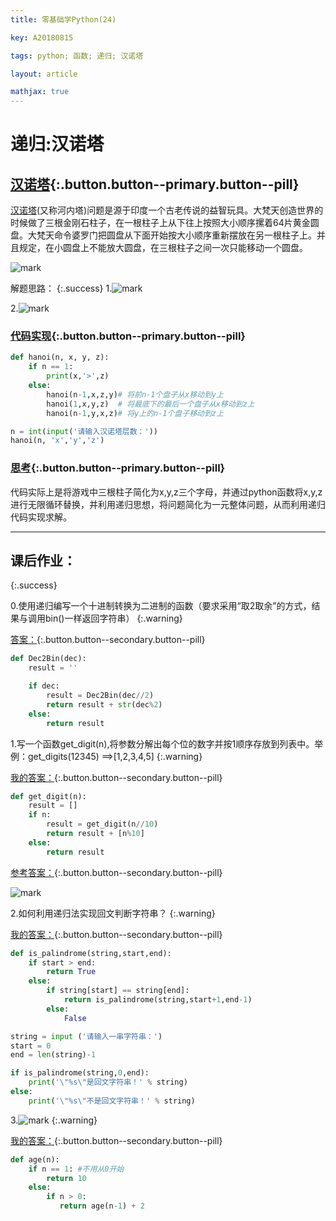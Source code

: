 ```yaml
---
title: 零基础学Python(24)

key: A20180815

tags: python; 函数; 递归; 汉诺塔

layout: article

mathjax: true
---
```


# 递归:汉诺塔

<!--more-->

## [汉诺塔](#){:.button.button--primary.button--pill}

[汉诺塔](https://baike.baidu.com/item/%E6%B1%89%E8%AF%BA%E5%A1%94/3468295?fr=aladdin)(又称河内塔)问题是源于印度一个古老传说的益智玩具。大梵天创造世界的时候做了三根金刚石柱子，在一根柱子上从下往上按照大小顺序摞着64片黄金圆盘。大梵天命令婆罗门把圆盘从下面开始按大小顺序重新摆放在另一根柱子上。并且规定，在小圆盘上不能放大圆盘，在三根柱子之间一次只能移动一个圆盘。  

![mark](http://pdg2co4cr.bkt.clouddn.com/blog/180815/I5gGF3KkJ8.png?imageslim)

解题思路：
{:.success}
1.![mark](http://pdg2co4cr.bkt.clouddn.com/blog/180815/g9LA9f1KAJ.png?imageslim)

2.![mark](http://pdg2co4cr.bkt.clouddn.com/blog/180815/42aheFelhi.png?imageslim)

### [代码实现](#){:.button.button--primary.button--pill}

``` python
def hanoi(n, x, y, z):
    if n == 1:
        print(x,'>',z)
    else:
        hanoi(n-1,x,z,y)# 将前n-1个盘子从x移动到y上
        hanoi(1,x,y,z)  # 将最底下的最后一个盘子从x移动到z上
        hanoi(n-1,y,x,z)# 将y上的n-1个盘子移动到z上

n = int(input('请输入汉诺塔层数：'))
hanoi(n, 'x','y','z')

```

### [思考](#){:.button.button--primary.button--pill}

代码实际上是将游戏中三根柱子简化为x,y,z三个字母，并通过python函数将x,y,z进行无限循环替换，并利用递归思想，将问题简化为一元整体问题，从而利用递归代码实现求解。

------

## 课后作业：

{:.success}

0.使用递归编写一个十进制转换为二进制的函数（要求采用“取2取余”的方式，结果与调用bin()一样返回字符串）
{:.warning}

[答案：](#){:.button.button--secondary.button--pill}

```python
def Dec2Bin(dec):
    result = ''

    if dec:
        result = Dec2Bin(dec//2)
        return result + str(dec%2)
    else:
        return result

```

1.写一个函数get_digit(n),将参数分解出每个位的数字并按1顺序存放到列表中。举例：get_digits(12345) ==>[1,2,3,4,5]
{:.warning}

 [我的答案：](#){:.button.button--secondary.button--pill}

```python
def get_digit(n):
    result = []
    if n:
        result = get_digit(n//10)
        return result + [n%10]
    else:
        return result
```

[参考答案：](#){:.button.button--secondary.button--pill}

![mark](http://pdg2co4cr.bkt.clouddn.com/blog/180823/C1CHcdJcaA.png?imageslim)

2.如何利用递归法实现回文判断字符串？
{:.warning}

[我的答案：](#){:.button.button--secondary.button--pill}
```python
def is_palindrome(string,start,end):
    if start > end:
        return True
    else:
        if string[start] == string[end]:
            return is_palindrome(string,start+1,end-1)
        else:
            False

string = input ('请输入一串字符串：')
start = 0
end = len(string)-1

if is_palindrome(string,0,end):
    print('\"%s\"是回文字符串！' % string)
else:
    print('\"%s\"不是回文字符串！' % string)

```

3.![mark](http://pdg2co4cr.bkt.clouddn.com/blog/180823/KKdKE2E6ih.png?imageslim)
{:.warning}

[我的答案：](#){:.button.button--secondary.button--pill}

```python
def age(n):
    if n == 1: #不用从0开始
        return 10
    else:
        if n > 0:
           return age(n-1) + 2

```